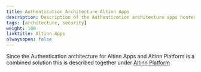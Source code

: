 ```yaml
---
title: Authentication Architecture Altinn Apps 
description: Description of the Authentication architecture apps hosted in Altinn Apps
tags: [architecture, security]
weight: 100
linktitle: Altinn Apps
alwaysopen: false
---
```



Since the Authentication architecture for Altinn Apps and Altinn Platform is a combined solution this is described together under [Altinn Platform](../altinn-platform)

